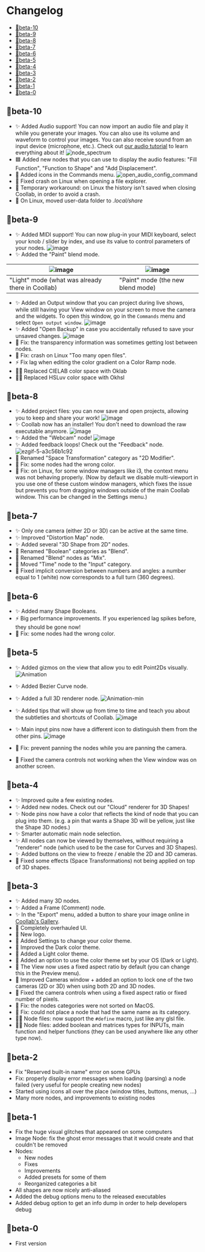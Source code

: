 # Changelog

- [🐣beta-10](#beta-10)
- [🐣beta-9](#beta-9)
- [🐣beta-8](#beta-8)
- [🐣beta-7](#beta-7)
- [🐣beta-6](#beta-6)
- [🐣beta-5](#beta-5)
- [🐣beta-4](#beta-4)
- [🐣beta-3](#beta-3)
- [🐣beta-2](#beta-2)
- [🐣beta-1](#beta-1)
- [🐣beta-0](#beta-0)

## 🐣beta-10

- ✨ Added Audio support! You can now import an audio file and play it while you generate your images. You can also use its volume and waveform to control your images. You can also receive sound from an input device (microphone, etc.). Check out [our audio tutorial](https://coollab-art.com/Tutorials/Features/Audio) to learn everything about it!
![node_spectrum](https://github.com/CoolLibs/Lab/assets/45451201/17e77692-7941-4983-b2cf-a30b13aeee12)
- 🟦 Added new nodes that you can use to display the audio features: "Fill Function", "Function to Shape" and "Add Displacement".
- 💄 Added icons in the Commands menu.
![open_audio_config_command](https://github.com/CoolLibs/Lab/assets/45451201/3a49dd4b-1247-4329-8ed0-81004940ae77)
- 🐛 Fixed crash on Linux when opening a file explorer.
- 🐛 Temporary workaround: on Linux the history isn't saved when closing Coollab, in order to avoid a crash.
- 🚚 On Linux, moved user-data folder to *.local/share*

## 🐣beta-9

- ✨ Added MIDI support! You can now plug-in your MIDI keyboard, select your knob / slider by index, and use its value to control parameters of your nodes.
![image](https://github.com/CoolLibs/.github/assets/45451201/5a8d4950-57a0-4282-b549-6c66487448c3)
- ✨ Added the "Paint" blend mode.

| ![image](https://github.com/CoolLibs/.github/assets/45451201/6f57a43d-a422-4056-81e1-c691e4c85d84)  | ![image](https://github.com/CoolLibs/.github/assets/45451201/9b12b5bf-7f15-408b-93e9-552e0caa30ea)  |
|---|----|
| "Light" mode (what was already there in Coollab) | "Paint" mode (the new blend mode) |

- ✨ Added an Output window that you can project during live shows, while still having your View window on your screen to move the camera and the widgets. To open this window, go in the `Commands` menu and select `Open output window`.
![image](https://github.com/CoolLibs/.github/assets/45451201/3d6a14ec-69ca-44b1-81e0-1d4139b72544)
- ✨ Added "Open Backup" in case you accidentally refused to save your unsaved changes.
![image](https://github.com/CoolLibs/.github/assets/45451201/99287d7b-15a1-480b-98d4-0ca5c4777b86)
- 🐛 Fix: the transparency information was sometimes getting lost between nodes.
- 🐛 Fix: crash on Linux "Too many open files".
- ⚡️ Fix lag when editing the color gradient on a Color Ramp node.
- 👩‍💻 Replaced CIELAB color space with Oklab
- 👩‍💻 Replaced HSLuv color space with Okhsl

## 🐣beta-8

- ✨ Added project files: you can now save and open projects, allowing you to keep and share your work!
![image](https://github.com/CoolLibs/Lab/assets/45451201/00270343-3a45-4e92-93cc-729f0f674c1e)
- ✨ Coollab now has an installer! You don't need to download the raw executable anymore.
![image](https://github.com/CoolLibs/Lab/assets/45451201/a1042659-e003-4dcf-b917-79505c84c28e)
- ✨ Added the "Webcam" node!
![image](https://github.com/CoolLibs/Lab/assets/45451201/77fd1a74-2e7c-43eb-914a-90a711ce2cae)
- ✨ Added feedback loops! Check out the "Feedback" node.
![ezgif-5-a3c56b1c92](https://github.com/CoolLibs/Lab/assets/45451201/d6513535-6f53-4932-b260-20a54c032380)
- 🚚 Renamed "Space Transformation" category as "2D Modifier".
- 🐛 Fix: some nodes had the wrong color.
- 🐛 Fix: on Linux, for some window managers like i3, the context menu was not behaving properly. (Now by default we disable multi-viewport in you use one of these custom window managers, which fixes the issue but prevents you from dragging windows outside of the main Coollab window. This can be changed in the Settings menu.) 

## 🐣beta-7

- ✨ Only one camera (either 2D or 3D) can be active at the same time.
- ✨ Improved "Distortion Map" node.
- ✨ Added several "3D Shape from 2D" nodes.
- 🚚 Renamed "Boolean" categories as "Blend".
- 🚚 Renamed "Blend" nodes as "Mix".
- 🚚 Moved "Time" node to the "Input" category.
- 🐛 Fixed implicit conversion between numbers and angles: a number equal to 1 (white) now corresponds to a full turn (360 degrees).

## 🐣beta-6

- ✨ Added many Shape Booleans.
- ⚡️ Big performance improvements. If you experienced lag spikes before, they should be gone now!
- 🐛 Fix: some nodes had the wrong color.

## 🐣beta-5

- ✨ Added gizmos on the view that allow you to edit Point2Ds visually.
![Animation](https://github.com/CoolLibs/Lab/assets/45451201/b2a5ad91-e9bf-42d6-ab7a-c60e86e97c40)

- ✨ Added Bezier Curve node.
- ✨ Added a full 3D renderer node.
![Animation-min](https://github.com/CoolLibs/Lab/assets/45451201/5996fb72-258b-46ff-b87d-4195bda21215)

- ✨ Added tips that will show up from time to time and teach you about the subtleties and shortcuts of Coollab.
![image](https://github.com/CoolLibs/Lab/assets/45451201/112c4431-5e68-4617-9bcb-6591755aae05)

- ✨ Main input pins now have a different icon to distinguish them from the other pins.
![image](https://github.com/CoolLibs/Lab/assets/45451201/73191129-3c1a-4fb0-afa8-6651100399aa)

- 🐛 Fix: prevent panning the nodes while you are panning the camera.
- 🐛 Fixed the camera controls not working when the View window was on another screen.

## 🐣beta-4

- ✨ Improved quite a few existing nodes.
- ✨ Added new nodes. Check out our "Cloud" renderer for 3D Shapes!
- ✨ Node pins now have a color that reflects the kind of node that you can plug into them. (e.g. a pin that wants a Shape 3D will be yellow, just like the Shape 3D nodes.)
- ✨ Smarter automatic main node selection.
- ✨ All nodes can now be viewed by themselves, without requiring a "renderer" node (which used to be the case for Curves and 3D Shapes).
- ✨ Added buttons on the view to freeze / enable the 2D and 3D cameras.
- 🐛 Fixed some effects (Space Transformations) not being applied on top of 3D shapes.

## 🐣beta-3

- ✨ Added many 3D nodes.
- ✨ Added a Frame (Comment) node.
- ✨ In the "Export" menu, added a button to share your image online in [Coollab's Gallery](https://coollab-art.com/Gallery).
- 💄 Completely overhauled UI.
- 💄 New logo.
- 💄 Added Settings to change your color theme.
- 💄 Improved the Dark color theme.
- 💄 Added a Light color theme.
- 💄 Added an option to use the color theme set by your OS (Dark or Light).
- 💄 The View now uses a fixed aspect ratio by default (you can change this in the Preview menu).
- 💄 Improved Cameras window + added an option to lock one of the two cameras (2D or 3D) when using both 2D and 3D nodes.
- 🐛 Fixed the camera controls when using a fixed aspect ratio or fixed number of pixels.
- 🐛 Fix: the nodes categories were not sorted on MacOS.
- 🐛 Fix: could not place a node that had the same name as its category.
- 👩‍💻 Node files: now support the `#define` macro, just like any glsl file.
- 👩‍💻 Node files: added boolean and matrices types for INPUTs, main function and helper functions (they can be used anywhere like any other type now).

## 🐣beta-2

- Fix "Reserved built-in name" error on some GPUs
- Fix: properly display error messages when loading (parsing) a node failed (very useful for people creating new nodes)
- Started using icons all over the place (window titles, buttons, menus, ...)
- Many more nodes, and improvements to existing nodes

## 🐣beta-1

- Fix the huge visual glitches that appeared on some computers
- Image Node: fix the ghost error messages that it would create and that couldn't be removed
- Nodes:
  - New nodes
  - Fixes
  - Improvements
  - Added presets for some of them
  - Reorganized categories a bit
- All shapes are now nicely anti-aliased
- Added the debug options menu to the released executables
- Added debug option to get an info dump in order to help developers debug

## 🐣beta-0

- First version
